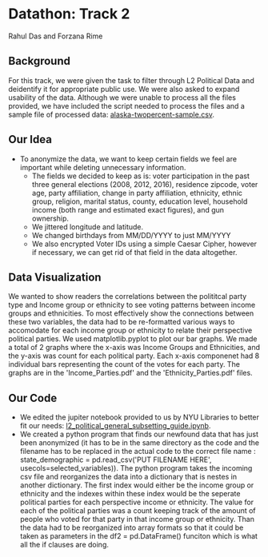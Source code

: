 # Datathon: Track 2
Rahul Das and Forzana Rime

## Background
For this track, we were given the task to filter through L2 Political Data and deidentify it for appropriate public use. We were also asked to expand usability of the data. Although we were unable to process all the files provided, we have included the script needed to process the files and a sample file of processed data: [alaska-twopercent-sample.csv](alaska-twopercent-sample.csv). 

## Our Idea
* To anonymize the data, we want to keep certain fields we feel are important while deleting unnecessary information.
  - The fields we decided to keep as is: voter participation in the past three general elections (2008, 2012, 2016), residence zipcode, voter age, party affiliation, 
change in party affiliation, ethnicity, ethnic group, religion, marital status, county, education level, household income (both range and estimated exact figures), and gun ownership.
  - We jittered longitude and latitude.
  - We changed birthdays from MM/DD/YYYY to just MM/YYYY
  - We also encrypted Voter IDs using a simple Caesar Cipher, however if necessary, we can get rid of that field in the data altogether.

## Data Visualization
We wanted to show readers the correlations between the polititcal party type and Income group or ethnicity to see voting patterns between income groups and ethnicities. To most effectively show the connections between these two variables, the data had to be re-formatted various ways to accomodate for each income group or ethnicity to relate their perspective political parties. We used matplotlib.pyplot to plot our bar graphs. We made a total of 2 graphs where the x-axis was Income Groups and Ethnicities, and the y-axis was count for each political party. Each x-axis componenet had 8 individual bars representing the count of the votes for each party. The graphs are in the 'Income_Parties.pdf' and the 'Ethnicity_Parties.pdf' files.



## Our Code
* We edited the jupiter notebook provided to us by NYU Libraries to better fit our needs: [l2_political_general_subsetting_guide.ipynb](l2-political-general-subsetting-guide.ipynb).
* We created a python program that finds our newfound data that has just been anonymized (it has to be in the same directory as the code and the filename has to be replaced in the actual code to the correct file name : state_demographic = pd.read_csv('PUT FILENAME HERE', usecols=selected_variables)). The python program takes the incoming csv file and reorganizes the data into a dictionary that is nestes in another dictionary. The first index would either be the income group or ethnicity and the indexes within these index would be the seperate political parties for each perspective income or ethnicity. The value for each of the political parties was a count keeping track of the amount of people who voted for that party in that income group or ethnicity. Than the data had to be reorganized into array formats so that it could be taken as parameters in the df2 = pd.DataFrame() funciton which is what all the if clauses are doing. 


